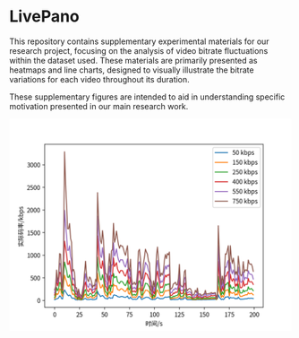 # LivePano
This repository contains supplementary experimental materials for our research project, focusing on the analysis of video bitrate fluctuations within the dataset used. These materials are primarily presented as heatmaps and line charts, designed to visually illustrate the bitrate variations for each video throughout its duration.

These supplementary figures are intended to aid in understanding specific motivation presented in our main research work.

![video-front](./images/1-2-Front/1-2-Front-tile51.png)
